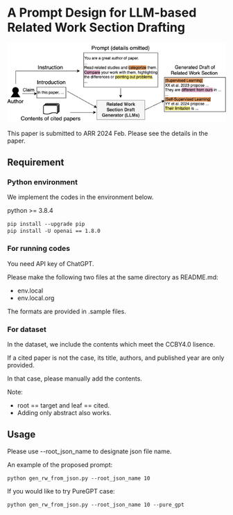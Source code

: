 # A Prompt Design for LLM-based Related Work Section Drafting

![overview](./overall_rwg.png)

This paper is submitted to ARR 2024 Feb.
Please see the details in the paper.

## Requirement 

### Python environment
We implement the codes in the environment below.

python >= 3.8.4    

    pip install --upgrade pip
    pip install -U openai == 1.8.0


### For running codes
You need API key of ChatGPT.

Please make the following two files at the same directory as README.md:

- env.local
- env.local.org

The formats are provided in .sample files.

### For dataset
In the dataset, we include the contents which meet the CCBY4.0 lisence.

If a cited paper is not the case, its title, authors, and published year are only provided.

In that case, please manually add the contents.


Note: 

- root == target and leaf == cited.
- Adding only abstract also works.

## Usage

Please use --root_json_name to designate json file name.

An example of the proposed prompt:

    python gen_rw_from_json.py --root_json_name 10

If you would like to try PureGPT case:

    python gen_rw_from_json.py --root_json_name 10 --pure_gpt
    

